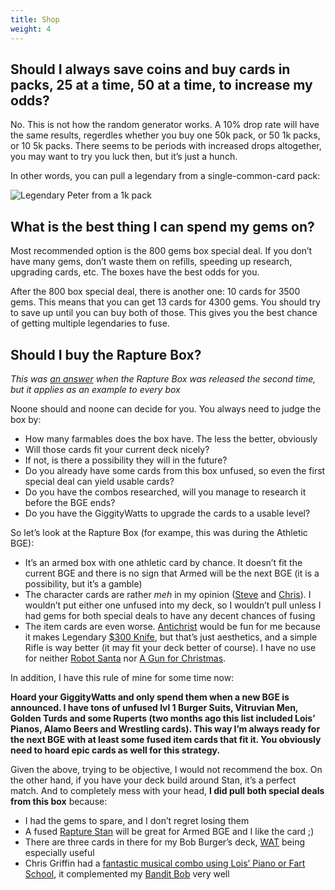 ```yaml
---
title: Shop
weight: 4
---
```


## Should I always save coins and buy cards in packs, 25 at a time, 50 at a time, to increase my odds?

No. This is not how the random generator works. A 10% drop rate will have the same results, regerdles whether you buy one 50k pack, or 50 1k packs, or 10 5k packs. There seems to be periods with increased drops altogether, you may want to try you luck then, but it’s just a hunch. 

In other words, you can pull a legendary from a single-common-card pack:

![Legendary Peter from a 1k pack](http://i.imgur.com/8bg4GYZ.png)

## What is the best thing I can spend my gems on?

Most recommended option is the 800 gems box special deal. If you don’t have many gems, don’t waste them on refills, speeding up research, upgrading cards, etc. The boxes have the best odds for you.   

After the 800 box special deal, there is another one: 10 cards for 3500 gems. This means that you can get 13 cards for 4300 gems. You should try to save up until you can buy both of those. This gives you the best chance of getting multiple legendaries to fuse. 

## Should I buy the Rapture Box?

*This was [an answer](https://www.reddit.com/r/AnimationThrowdown/comments/6619vb/rapture_box/dgev0gj/) when the Rapture Box was released the second time, but it applies as an example to every box*

Noone should and noone can decide for you. You always need to judge the box by:

 * How many farmables does the box have. The less the better, obviously
 * Will those cards fit your current deck nicely?
 * If not, is there a possibility they will in the future?
 * Do you already have some cards from this box unfused, so even the first special deal can yield usable cards?
 * Do you have the combos researched, will you manage to research it before the BGE ends? 
 * Do you have the GiggityWatts to upgrade the cards to a usable level?

So let’s look at the Rapture Box (for exampe, this was during the Athletic BGE):

 * It’s an armed box with one athletic card by chance. It doesn’t fit the current BGE and there is no sign that Armed will be the next BGE (it is a possibility, but it’s a gamble)
 * The character cards are rather *meh* in my opinion ([Steve](/recipes?steve-smith) and [Chris](/recipes?chris-griffin)). I wouldn’t put either one unfused into my deck, so I wouldn’t pull unless I had gems for both special deals to have any decent chances of fusing
 * The item cards are even worse. [Antichrist](/recipes?antichrist) would be fun for me because it makes Legendary [$300 Knife](/recipes?300-knife), but that’s just aesthetics, and a simple Rifle is way better (it may fit your deck better of course). I have no use for neither [Robot Santa](/recipes?robot-santa) nor [A Gun for Christmas](/recipes?a-gun-for-christmas).

In addition, I have this rule of mine for some time now:

**Hoard your GiggityWatts and only spend them when a new BGE is announced. I have tons of unfused lvl 1 Burger Suits, Vitruvian Men, Golden Turds and some Ruperts (two months ago this list included Lois’ Pianos, Alamo Beers and Wrestling cards). This way I’m always ready for the next BGE with at least some fused item cards that fit it. You obviously need to hoard epic cards as well for this strategy.**

Given the above, trying to be objective, I would not recommend the box. On the other hand, if you have your deck build around Stan, it’s a perfect match. And to completely mess with your head, **I did pull both special deals from this box** because:

 * I had the gems to spare, and I don’t regret losing them
 * A fused [Rapture Stan](/recipes?rapture-stan) will be great for Armed BGE and I like the card ;)
 * There are three cards in there for my Bob Burger’s deck, [WAT](/recipes?wireless-audio-transmitter) being especially useful
 * Chris Griffin had a [fantastic musical combo using Lois’ Piano or Fart School](/recipes?garage-rock-chris), it complemented my [Bandit Bob](/recipes?bandit-bob) very well
